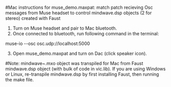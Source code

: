 #Mac instructions for muse_demo.maxpat: match patch recieving Osc messages from Muse headset to control mindwave.dsp objects (2 for stereo) created with Faust


1) Turn on Muse headset and pair to Mac bluetooth.
2) Once connected to bluetooth, run following command in the terminal:

muse-io --osc osc.udp://localhost:5000

3) Open muse_demo.maxpat and turn on Dac (click speaker icon). 

#Note: mindwave~.mxo object was transpiled for Mac from Faust mindwave.dsp object (with bulk of code in vic.lib). If you are using Windows or Linux, re-transpile mindwave.dsp by first installing Faust, then running the make file. 

